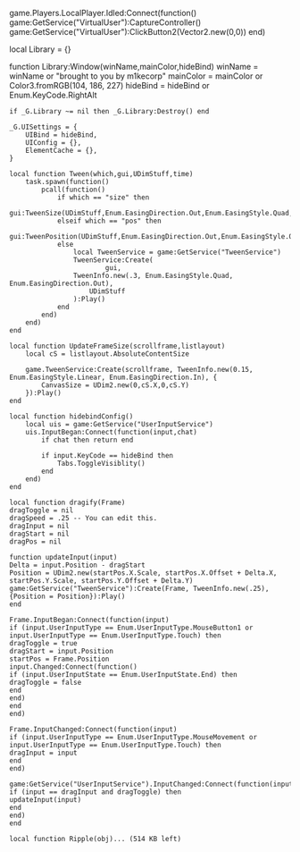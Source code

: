 game.Players.LocalPlayer.Idled:Connect(function()
    game:GetService("VirtualUser"):CaptureController()
    game:GetService("VirtualUser"):ClickButton2(Vector2.new(0,0))
end)

local Library = {}

function Library:Window(winName,mainColor,hideBind)
    winName = winName or "brought to you by m1kecorp"
    mainColor = mainColor or Color3.fromRGB(104, 186, 227)
    hideBind = hideBind or Enum.KeyCode.RightAlt

    if _G.Library ~= nil then _G.Library:Destroy() end
    
    _G.UISettings = {
        UIBind = hideBind,
        UIConfig = {},
        ElementCache = {},
    }

    local function Tween(which,gui,UDimStuff,time)
        task.spawn(function()
            pcall(function()
                if which == "size" then
                    gui:TweenSize(UDimStuff,Enum.EasingDirection.Out,Enum.EasingStyle.Quad,time)
                elseif which == "pos" then
                    gui:TweenPosition(UDimStuff,Enum.EasingDirection.Out,Enum.EasingStyle.Quad,time)
                else
                    local TweenService = game:GetService("TweenService")
                    TweenService:Create(
                            gui,
                    TweenInfo.new(.3, Enum.EasingStyle.Quad, Enum.EasingDirection.Out),
                        UDimStuff
                    ):Play()
                end
            end)
        end)
    end

    local function UpdateFrameSize(scrollframe,listlayout)
        local cS = listlayout.AbsoluteContentSize

        game.TweenService:Create(scrollframe, TweenInfo.new(0.15, Enum.EasingStyle.Linear, Enum.EasingDirection.In), {
            CanvasSize = UDim2.new(0,cS.X,0,cS.Y)
        }):Play()
    end

    local function hidebindConfig()
        local uis = game:GetService("UserInputService")
        uis.InputBegan:Connect(function(input,chat)
            if chat then return end

            if input.KeyCode == hideBind then
                Tabs.ToggleVisiblity()
            end
        end)
    end

    local function dragify(Frame)
    dragToggle = nil
    dragSpeed = .25 -- You can edit this.
    dragInput = nil
    dragStart = nil
    dragPos = nil
    
    function updateInput(input)
    Delta = input.Position - dragStart
    Position = UDim2.new(startPos.X.Scale, startPos.X.Offset + Delta.X, startPos.Y.Scale, startPos.Y.Offset + Delta.Y)
    game:GetService("TweenService"):Create(Frame, TweenInfo.new(.25), {Position = Position}):Play()
    end
    
    Frame.InputBegan:Connect(function(input)
    if (input.UserInputType == Enum.UserInputType.MouseButton1 or input.UserInputType == Enum.UserInputType.Touch) then
    dragToggle = true
    dragStart = input.Position
    startPos = Frame.Position
    input.Changed:Connect(function()
    if (input.UserInputState == Enum.UserInputState.End) then
    dragToggle = false
    end
    end)
    end
    end)
    
    Frame.InputChanged:Connect(function(input)
    if (input.UserInputType == Enum.UserInputType.MouseMovement or input.UserInputType == Enum.UserInputType.Touch) then
    dragInput = input
    end
    end)
    
    game:GetService("UserInputService").InputChanged:Connect(function(input)
    if (input == dragInput and dragToggle) then
    updateInput(input)
    end
    end)
    end

    local function Ripple(obj)... (514 KB left)
